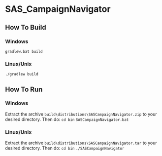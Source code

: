 # SAS_CampaignNavigator

## How To Build

### Windows
``` gradlew.bat build ```

### Linux/Unix
``` ./gradlew build ```

## How To Run

### Windows
Extract the archive `build\distributions\SASCampaignNavigator.zip` to your desired directory. Then do:
```cd bin```
```SASCampaignNavigator.bat```

### Linux/Unix
Extract the archive `build\distributions\SASCampaignNavigator.tar` to your desired directory. Then do:
```cd bin```
```./SASCampaignNavigator```
